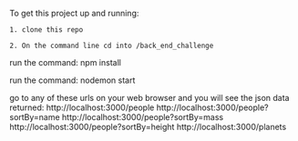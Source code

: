 To get this project up and running:

    1. clone this repo

    2. On the command line cd into /back_end_challenge

run the command: npm install

run the command: nodemon start

go to any of these urls on your web browser and you will see the json data returned:
    http://localhost:3000/people
    http://localhost:3000/people?sortBy=name
    http://localhost:3000/people?sortBy=mass
    http://localhost:3000/people?sortBy=height
    http://localhost:3000/planets